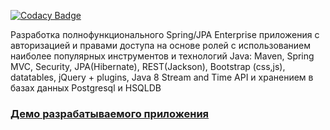 [![Codacy Badge](https://api.codacy.com/project/badge/Grade/98936acaa0504fd8a0172682c1fc17d9)](https://www.codacy.com/app/AlexeyKorban/accounting?utm_source=github.com&amp;utm_medium=referral&amp;utm_content=AlexeyKorban/accounting&amp;utm_campaign=Badge_Grade)

Разработка полнофункционального Spring/JPA Enterprise приложения c авторизацией и правами доступа на основе ролей с использованием наиболее популярных инструментов и технологий Java: Maven, Spring MVC, Security, JPA(Hibernate), REST(Jackson), Bootstrap (css,js), datatables, jQuery + plugins, Java 8 Stream and Time API и хранением в базах данных Postgresql и HSQLDB

### <a href="http://accounting01.herokuapp.com/" target=_blank>Демо разрабатываемого приложения</a>
